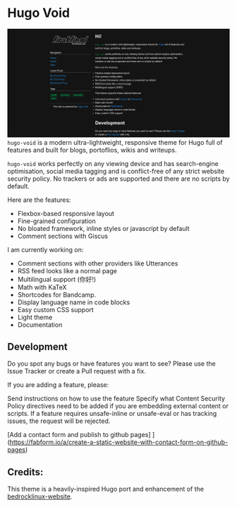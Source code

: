 # Hugo Void
![Screenshot of the homepage](/images/homepage.png)
`hugo-void` is a modern ultra-lightweight, responsive theme for Hugo full of features and built for blogs, portoflios, wikis and writeups.

`hugo-void` works perfectly on any viewing device and has search-engine optimisation, social media tagging and is conflict-free of any strict website security policy. No trackers or ads are supported and there are no scripts by default.

Here are the features:

- Flexbox-based responsive layout
- Fine-grained configuration
- No bloated framework, inline styles or javascript by default
- Comment sections with Giscus

I am currently working on:

- Comment sections with other providers like Utterances
- RSS feed looks like a normal page
- Multilingual support (你好!)
- Math with KaTeX
- Shortcodes for Bandcamp.
- Display language name in code blocks
- Easy custom CSS support
- Light theme
- Documentation

## Development
Do you spot any bugs or have features you want to see? Please use the Issue Tracker or create a Pull request with a fix.

If you are adding a feature, please:

Send instructions on how to use the feature
Specify what Content Security Policy directives need to be added if you are embedding external content or scripts.
If a feature requires unsafe-inline or unsafe-eval or has tracking issues, the request will be rejected.


[Add a contact form and publish to github pages]
](https://fabform.io/a/create-a-static-website-with-contact-form-on-github-pages)

## Credits:
This theme is a heavily-inspired Hugo port and enhancement of the [bedrocklinux-website](https://github.com/bedrocklinux/bedrocklinux-website).

